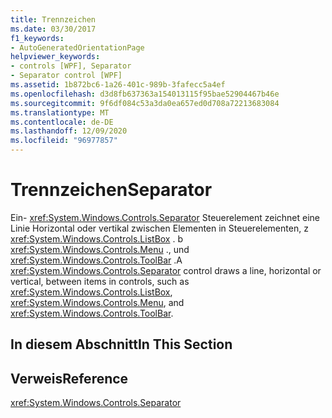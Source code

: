 ```yaml
---
title: Trennzeichen
ms.date: 03/30/2017
f1_keywords:
- AutoGeneratedOrientationPage
helpviewer_keywords:
- controls [WPF], Separator
- Separator control [WPF]
ms.assetid: 1b872bc6-1a26-401c-989b-3fafecc5a4ef
ms.openlocfilehash: d3d8fb637363a154013115f95bae52904467b46e
ms.sourcegitcommit: 9f6df084c53a3da0ea657ed0d708a72213683084
ms.translationtype: MT
ms.contentlocale: de-DE
ms.lasthandoff: 12/09/2020
ms.locfileid: "96977857"
---
```

# <a name="separator"></a><span data-ttu-id="05030-102">Trennzeichen</span><span class="sxs-lookup"><span data-stu-id="05030-102">Separator</span></span>
<span data-ttu-id="05030-103">Ein- <xref:System.Windows.Controls.Separator> Steuerelement zeichnet eine Linie Horizontal oder vertikal zwischen Elementen in Steuerelementen, z <xref:System.Windows.Controls.ListBox> . b <xref:System.Windows.Controls.Menu> ., und <xref:System.Windows.Controls.ToolBar> .</span><span class="sxs-lookup"><span data-stu-id="05030-103">A <xref:System.Windows.Controls.Separator> control draws a line, horizontal or vertical, between items in controls, such as <xref:System.Windows.Controls.ListBox>, <xref:System.Windows.Controls.Menu>, and <xref:System.Windows.Controls.ToolBar>.</span></span>  
  
## <a name="in-this-section"></a><span data-ttu-id="05030-104">In diesem Abschnitt</span><span class="sxs-lookup"><span data-stu-id="05030-104">In This Section</span></span>  
  
## <a name="reference"></a><span data-ttu-id="05030-105">Verweis</span><span class="sxs-lookup"><span data-stu-id="05030-105">Reference</span></span>  
 <xref:System.Windows.Controls.Separator>
